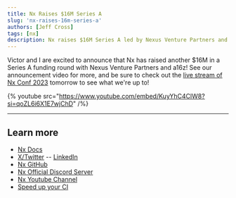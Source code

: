 ```yaml
---
title: Nx Raises $16M Series A
slug: 'nx-raises-16m-series-a'
authors: [Jeff Cross]
tags: [nx]
description: Nx raises $16M Series A led by Nexus Venture Partners and a16z, a milestone in revolutionizing monorepo tooling and workflows.
---
```


Victor and I are excited to announce that Nx has raised another $16M in a Series A funding round with Nexus Venture Partners and a16z! See our announcement video for more, and be sure to check out the [live stream of Nx Conf 2023](https://youtube.com/live/IQ5YyEYZw68?feature=share) tomorrow to see what we're up to!

{% youtube src="https://www.youtube.com/embed/KuyYhC4ClW8?si=qoZL6i6X1E7wjChD" /%}

---

## Learn more

- [Nx Docs](/docs/getting-started/intro)
- [X/Twitter](https://twitter.com/nxdevtools) -- [LinkedIn](https://www.linkedin.com/company/nrwl/)
- [Nx GitHub](https://github.com/nrwl/nx)
- [Nx Official Discord Server](https://go.nx.dev/community)
- [Nx Youtube Channel](https://www.youtube.com/@nxdevtools)
- [Speed up your CI](/nx-cloud)
